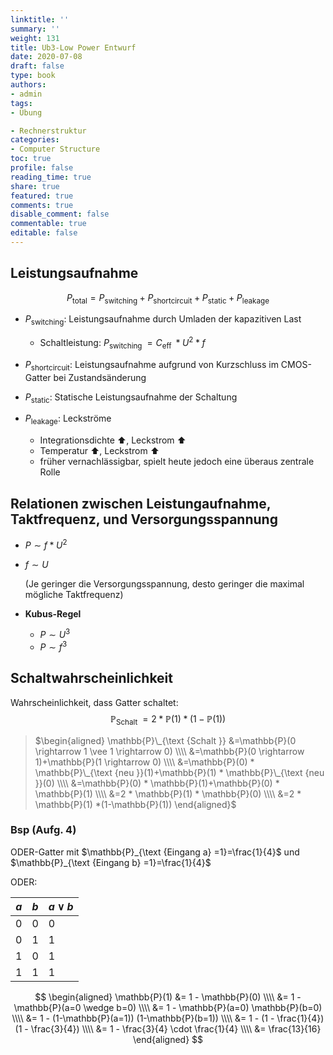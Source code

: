 ```yaml
---
linktitle: ''
summary: ''
weight: 131
title: Ub3-Low Power Entwurf
date: 2020-07-08
draft: false
type: book
authors:
- admin
tags:
- Übung

- Rechnerstruktur
categories:
- Computer Structure
toc: true
profile: false
reading_time: true
share: true
featured: true
comments: true
disable_comment: false
commentable: true
editable: false
---
```


## Leistungsaufnahme

$$
P_{\text {total}}=P_{\text {switching}}+P_{\text {shortcircuit}}+P_{\text {static}}+P_{\text {leakage}}
$$

- $P_{\text {switching}}$: Leistungsaufnahme durch Umladen der kapazitiven Last
  - Schaltleistung: $P_{\text {switching }}=C_{\text {eff }} * U^{2} * f$

- $P_{\text {shortcircuit}}$: Leistungsaufnahme aufgrund von Kurzschluss im CMOS-Gatter bei Zustandsänderung
- $P_{\text {static}}$: Statische Leistungsaufnahme der Schaltung
- $P_{\text {leakage}}$: Leckströme
  - Integrationsdichte ⬆️, Leckstrom ⬆️
  - Temperatur ⬆️, Leckstrom ⬆️
  - früher vernachlässigbar, spielt heute jedoch eine überaus zentrale Rolle



## Relationen zwischen Leistungaufnahme, Taktfrequenz, und Versorgungsspannung

- $P \sim f * U^{2}$

- $f \sim U$ 

  (Je geringer die Versorgungsspannung, desto geringer die maximal mögliche Taktfrequenz)

- **Kubus-Regel**
  - $P \sim U^3$
  - $P \sim f^3$



## Schaltwahrscheinlichkeit

Wahrscheinlichkeit, dass Gatter schaltet:
$$
\mathbb{P}_{\text {Schalt }}=2 * \mathbb{P}(1) *(1-\mathbb{P}(1))
$$

> $\begin{aligned}
> \mathbb{P}\_{\text {Schalt }} &=\mathbb{P}(0 \rightarrow 1 \vee 1 \rightarrow 0) \\\\
> &=\mathbb{P}(0 \rightarrow 1)+\mathbb{P}(1 \rightarrow 0) \\\\
> &=\mathbb{P}(0) * \mathbb{P}\_{\text {neu }}(1)+\mathbb{P}(1) * \mathbb{P}\_{\text {neu }}(0) \\\\
> &=\mathbb{P}(0) * \mathbb{P}(1)+\mathbb{P}(0) * \mathbb{P}(1) \\\\
> &=2 * \mathbb{P}(1) * \mathbb{P}(0) \\\\
> &=2 * \mathbb{P}(1) *(1-\mathbb{P}(1))
> \end{aligned}$

### Bsp (Aufg. 4)

ODER-Gatter mit $\mathbb{P}_{\text {Eingang a} =1}=\frac{1}{4}$ und $\mathbb{P}_{\text {Eingang b} =1}=\frac{1}{4}$

ODER: 

| $a$  | $b$  | $a \vee b$ |
| ---- | ---- | ---------- |
| 0    | 0    | 0          |
| 0    | 1    | 1          |
| 1    | 0    | 1          |
| 1    | 1    | 1          |

$$
\begin{aligned}
\mathbb{P}(1) &= 1 - \mathbb{P}(0) \\\\
&= 1 - \mathbb{P}(a=0 \wedge b=0) \\\\
&= 1 - \mathbb{P}(a=0) \mathbb{P}(b=0) \\\\
&= 1 - (1-\mathbb{P}(a=1)) (1-\mathbb{P}(b=1)) \\\\
&= 1 - (1 - \frac{1}{4})(1 - \frac{3}{4}) \\\\
&= 1 - \frac{3}{4} \cdot \frac{1}{4} \\\\
&= \frac{13}{16}
\end{aligned}
$$
